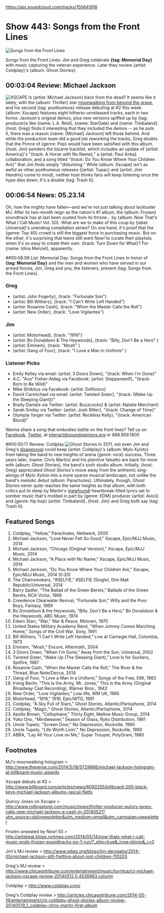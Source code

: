 

https://api.soundcloud.com/tracks/150641918

# Show 443: Songs from the Front Lines

![Songs from the Front Lines](http://static.soundopinions.org/images/2014/frontlines_web.jpg)

Songs from the Front Lines: Jim and Greg celebrate **{tag: Memorial Day}** with music capturing the veteran experience. Later they review {artist: Coldplay}'s {album: Ghost Stories}. 

## 00:03:04 Review: Michael Jackson
![XSCAPE](http://is3.mzstatic.com/image/thumb/Music/v4/ba/08/52/ba0852c1-6472-be7c-81f6-51bf5fe14a9f/source/600x600bb.jpg "32940/850693793")
Is {artist: Michael Jackson} back from the dead? It seems like it lately, with the {album: Thriller} star [moonwalking from beyond the grave](http://www.theverge.com/2014/5/18/5729866/michael-jackson-hologram-at-billboard-music-awards), and his second {tag: posthumous} release debuting at #2 this week. {album: Xscape} features eight hitherto-unreleased tracks, each in two forms: Jackson's original demos, plus new versions spiffed up by {tag: producer}s like {name: L.A. Reid}, {name: StarGate} and {name: Timbaland}. {host: Greg} finds it interesting that they included the demos -- as he puts it, there was a reason {name: [Michael] Jackson} left those behind. And while the production team did a good job reworking the tracks, Greg doubts that the Prince of {genre: Pop} would have been satisfied with this album. {host: Jim} ponders the bizarre tracklist, which includes an update of {artist: America}'s "{track: A Horse with No Name}," a {artist: Paul Anka} collaboration, and a song titled "{track: Do You Know Where Your Children Are}" that Jim finds simply "disturbing." While {album: Xscape} isn't as awful as other posthumous releases ({artist: Tupac} and {artist: Jimi Hendrix} come to mind), neither host thinks fans will keep listening once the hype dies down. It's a double {tag: Trash It}.

## 00:06:54 News: 05.23.14 
Oh, how the mighty have fallen—and we're not just talking about lackluster MJ. After its two-month reign as the nation's #1 album, the {album: Frozen} soundtrack has at last been ousted from its throne... by {album: Now That's What I Call Music! Vol. 50}. What are we to make of this coup by {label: Universal}'s unending compilation series? On one hand, it's proof that the {genre: Top 40} crowd is still the biggest force in purchasing music. But on the other, it's surprising that teens still want *Now!* to curate their playlists when it's so easy to create their own. {track: Turn Down for What}? For {name: Idina Menzel}, apparently.

##00:08:09 List: Memorial Day: Songs from the Front Lines
In honor of **{tag: Memorial Day}** and the men and women who have served in our armed forces, Jim, Greg and you, the listeners, present {tag: Songs from the Front Lines}.

### Greg
- {artist: John Fogerty}, {track: "Fortunate Son"}
- {artist: Bill Withers}, {track: "I Can't Write Left Handed"}
- {artist: Rosanne Cash}, {track: "When the Master Calls the Roll"}
- {artist: New Order}, {track: "Love Vigilantes"}

### Jim
- {artist: Motorhead}, {track: "1916"}
- {artist: Bo Donaldson & The Heywoods}, {track: "Billy, Don't Be a Hero" }
- {artist: Eminem}, {track: "Mosh" }
- {artist: Gang of Four}, {track: "I Love a Man in Uniform" }

### Listener Picks
- Emily Kelley via email: {artist: 3 Doors Down}, "{track: When I'm Gone}"
- A.C. "Ace" Fisher-Aldag via Facebook: {artist: Steppenwolf}, "{track: Born to Be Wild}"
- Mike Shilkitus via Facebook: {artist: Delfonics}
- David Carmichael via email: {artist: Twisted Sister}, "{track: (Wake Up the Sleeping Giant)}"
- Brady Daniels via Twitter: {artist: Buzzcocks} & {artist: Natalie Merchant}
- Sarah Smiley via Twitter: {artist: Josh Ritter}, "{track: Change of Time}"
- Olympia Yarger via Twitter: {artist: Reckless Kelly}, "{track: American Blood}"

Wanna share a song that embodies battle on the front lines? Tell us on [Facebook](https://www.facebook.com/soundopinions), [Twitter](https://twitter.com/soundopinions‎), at interact@soundopinions.org or 888.859.1800


##00:50:17 Review: Coldplay
![Ghost Stories](http://a2.mzstatic.com/us/r30/Features/v4/cd/3b/76/cd3b762c-79c5-c5aa-1250-6c48c79fada9/dj.vmtulfyu.600x600-75.jpg "471744/829909653")
In 2011, not even Jim and Greg's [disapproval](show/310/review/coldplay) could keep {artist: Coldplay}'s {album: Mylo Xyloto} from taking the band to new heights of arena {genre: rock} success. Three years later, {name: Chris Martin} and his plaintive falsetto are back for more with {album: Ghost Stories}, the band's sixth studio album. Initially, {host: Greg} appreciated *Ghost Stories*'s move away from the anthemic sing-alongs of *Mylo Xyloto* into a more sparse musical landscape, not unlike the band's melodic debut {album: Parachutes}. Ultimately, though, *Ghost Stories* never quite reaches the same heights as that album, with both critics put to sleep by Martin's ([newfound](http://www.independent.co.uk/news/people/chris-martin-on-gwyneth-paltrow-uncoupling-if-you-cant-open-yourself-up-you-cant-appreciate-the-wonder-inside-9295002.html)) heartbreak-filled lyrics set to somber music that's molded in part by {genre: EDM} producer {artist: Avicii} and {genre: hip hop} {artist: Timbaland}. {host: Jim} and Greg both say {tag: Trash It}. 


## Featured Songs
1. Coldplay, "Yellow," Parachutes, Nettwerk, 2000
1. Michael Jackson, "Love Never Felt So Good," Xscape, Epic/MJJ Music, 2014
1. Michael Jackson, "Chicago (Original Version)," Xscape, Epic/MJJ Music, 2014
1. Michael Jackson, "A Place with No Name," Xscape, Epic/MJJ Music, 2014
1. Michael Jackson, "Do You Know Where Your Children Are," Xscape, Epic/MJJ Music, 2014 (0:20)
1. The Chainsmokers, "#SELFIE," #SELFIE (Single), Dim Mak Republic/Universal, 2014
1. Barry Sadler, "The Ballad of the Green Berets," Ballads of the Green Berets, RCA Victor, 1966
1. Creedence Clearwater Revival, "Fortunate Son," Willy and the Poor Boys, Fantasy, 1969
1. Bo Donaldson & the Heywoods, "Billy. Don't Be a Hero," Bo Donaldson & the Heywoods, ABC Music, 1974
1. Edwin Starr, "War," War & Peace, Motown, 1970
1. United States Military Academy Band, "When Johnny Comes Marching Home," Songs of the Civil War, Sony, 1991
1. Bill Withers, "I Can't Write Left Handed," Live at Carnegie Hall, Columbia, 1973
1. Eminem, "Mosh," Encore, Aftermath, 2004
1. 3 Doors Down, "When I'm Gone," Away from the Sun, Universal, 2002
1. Twisted Sister, "Wake Up (The Sleeping Giant)," Love Is for Suckers, Spitfire, 1987
1. Rosanne Cash, "When the Master Calls the Roll," The River & the Thread, Blue Note/Decca, 2014
1. Gang of Four, "I Love a Man in a Uniform," Songs of the Free, EMI, 1982
1. Irving Berlin, "This Is the Army, Mr. Jones," This Is the Army (Original Broadway Cast Recording), Warner Bros., 1942
1. New Order, "Love Vigilantes," Low-life, WM UK, 1985
1. Motörhead, "1916," 1916, Epic/WTG, 1991
1. Coldplay, "A Sky Full of Stars," Ghost Stories, Atlantic/Parlophone, 2014
1. Coldplay, "Magic," Ghost Stories, Atlantic/Parlophone, 2014
1. Apollo Brown, "Cellophane," Thirty Eight, Mellow Music Group, 2014
1. Yoko Ono, "Mindweaver," Season of Glass, Ryko Distribution, 1981
1. Uncle Tupelo, "Screen Door," No Depression, Rockville, 1990
1. Uncle Tupelo, "Life Worth Livin'," No Depression, Rockville, 1990
1. ABBA, "Lay All Your Love on Me," Super Trouper, PolyGram, 1980

## Footnotes
MJ's moonwalking hologram > http://www.theverge.com/2014/5/18/5729866/michael-jackson-hologram-at-billboard-music-awards

Xscape debuts at #2 > http://www.billboard.com/articles/news/6092255/billboard-200-black-keys-michael-jackson-albums-rascal-flatts

Quincy Jones on Xscape > http://www.rollingstone.com/music/news/thriller-producer-quincy-jones-calls-new-michael-jackson-a-cash-in-20140521?utm_source=dailynewsletter&utm_medium=email&utm_campaign=newsletter

Frozen unseated by Now! 50 > http://artsbeat.blogs.nytimes.com/2014/05/14/now-thats-what-i-call-music-ends-frozen-soundtracks-no-1-run/?_php=true&_type=blogs&_r=0

Jim's MJ review > http://www.wbez.org/blogs/jim-derogatis/2014-05/michael-jackson-still-fretting-about-lost-children-110203

Greg's MJ review > http://www.chicagotribune.com/entertainment/music/turnitup/ct-michael-jackson-xscape-review-20140512,0,4536683.column

Coldplay > http://www.coldplay.com/

Greg's Coldplay review > http://articles.chicagotribune.com/2014-05-19/entertainment/chi-coldplay-ghost-stories-album-review-20140519_1_coldplay-chris-martin-first-album